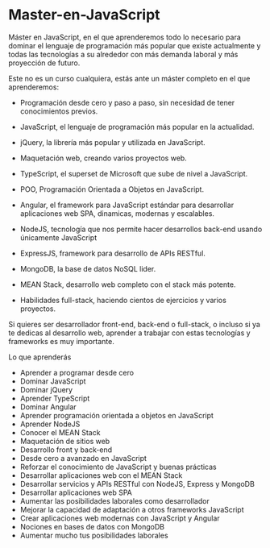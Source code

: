 # Master-en-JavaScript

Máster en JavaScript, en el que aprenderemos todo lo necesario para dominar el lenguaje de programación más popular que existe actualmente y todas las tecnologías a su alrededor con más demanda laboral y más proyección de futuro.

Este no es un curso cualquiera, estás ante un máster completo en el que aprenderemos:

- Programación desde cero y paso a paso, sin necesidad de tener conocimientos previos.

- JavaScript, el lenguaje de programación más popular en la actualidad.

- jQuery, la librería más popular y utilizada en JavaScript.

- Maquetación web, creando varios proyectos web.

- TypeScript, el superset de Microsoft que sube de nivel a JavaScript.

- POO, Programación Orientada a Objetos en JavaScript.

- Angular, el framework para JavaScript estándar para desarrollar aplicaciones web SPA, dinamicas, modernas y escalables.

- NodeJS, tecnología que nos permite hacer desarrollos back-end usando únicamente JavaScript

- ExpressJS, framework para desarrollo de APIs RESTful.

- MongoDB, la base de datos NoSQL lider.

- MEAN Stack, desarrollo web completo con el stack más potente.

- Habilidades full-stack, haciendo cientos de ejercicios y varios proyectos.

Si quieres ser desarrollador front-end, back-end o full-stack, o incluso si ya te dedicas al desarrollo web, aprender a trabajar con estas tecnologías y frameworks es muy importante.

Lo que aprenderás
- Aprender a programar desde cero
- Dominar JavaScript
- Dominar jQuery
- Aprender TypeScript
- Dominar Angular
- Aprender programación orientada a objetos en JavaScript
- Aprender NodeJS
- Conocer el MEAN Stack
- Maquetación de sitios web
- Desarrollo front y back-end
- Desde cero a avanzado en JavaScript
- Reforzar el conocimiento de JavaScript y buenas prácticas
- Desarrollar aplicaciones web con el MEAN Stack
- Desarrollar servicios y APIs RESTful con NodeJS, Express y MongoDB
- Desarrollar aplicaciones web SPA
- Aumentar las posibilidades laborales como desarrollador
- Mejorar la capacidad de adaptación a otros frameworks JavaScript
- Crear aplicaciones web modernas con JavaScript y Angular
- Nociones en bases de datos con MongoDB
- Aumentar mucho tus posibilidades laborales

